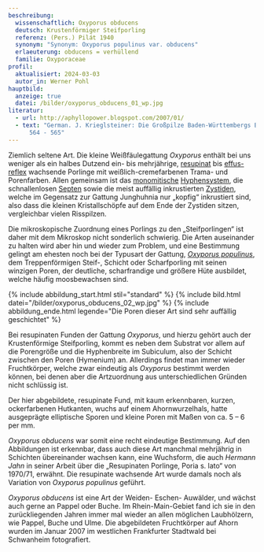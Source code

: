 ```yaml
---
beschreibung:
  wissenschaftlich: Oxyporus obducens
  deutsch: Krustenförmiger Steifporling
  referenz: (Pers.) Pilát 1940
  synonym: "Synonym: Oxyporus populinus var. obducens"
  erlaeuterung: obducens = verhüllend
  familie: Oxyporaceae
profil:
  aktualisiert: 2024-03-03
  autor_in: Werner Pohl
hauptbild:
  anzeige: true
  datei: /bilder/oxyporus_obducens_01_wp.jpg
literatur:
  - url: http://aphyllopower.blogspot.com/2007/01/
  - text: "German. J. Krieglsteiner: Die Großpilze Baden-Württembergs Band 1, Seite
      564 - 565"
---
```

Ziemlich seltene Art. Die kleine Weißfäulegattung *Oxyporus* enthält bei uns weniger als ein halbes Dutzend ein- bis mehrjährige, [resupinat](resupinat "Glossar") bis [effus-reflex](effus-reflex "Glossar") wachsende Porlinge mit weißlich-cremefarbenen Trama- und Porenfarben. Allen gemeinsam ist das [monomitische](monomitisch "Glossar") [Hyphensystem](Hyphen "Glossar"), die schnallenlosen [Septen](Septen "Glossar") sowie die meist auffällig inkrustierten [Zystiden](Zystiden "Glossar"), welche im Gegensatz zur Gattung Junghuhnia nur „kopfig“ inkrustiert sind, also dass die kleinen Kristallschöpfe auf dem Ende der Zystiden sitzen, vergleichbar vielen Risspilzen.

Die mikroskopische Zuordnung eines Porlings zu den „Steifporlingen“ ist daher mit dem Mikroskop nicht sonderlich schwierig. Die Arten auseinander zu halten wird aber hin und wieder zum Problem, und eine Bestimmung gelingt am ehesten noch bei der Typusart der Gattung, *[Oxyporus populinus](/pilze/oxyporus-populinus-treppenförmiger-steifporling)*, dem Treppenförmigen Steif-, Schicht oder Scharfporling mit seinen winzigen Poren, der deutliche, scharfrandige und größere Hüte ausbildet, welche häufig moosbewachsen sind.

{% include abbildung_start.html stil="standard" %}
{% include bild.html datei="/bilder/oxyporus_obducens_02_wp.jpg" %}
{% include abbildung_ende.html legende="Die Poren dieser Art sind sehr auffällig geschichtet" %}

Bei resupinaten Funden der Gattung *Oxyporus*, und hierzu gehört auch der Krustenförmige Steifporling, kommt es neben dem Substrat vor allem auf die Porengröße und die Hyphenbreite im Subiculum, also der Schicht zwischen den Poren (Hymenium) an. Allerdings findet man immer wieder Fruchtkörper, welche zwar eindeutig als *Oxyporus* bestimmt werden können, bei denen aber die Artzuordnung aus unterschiedlichen Gründen nicht schlüssig ist.

Der hier abgebildete, resupinate Fund, mit kaum erkennbaren, kurzen, ockerfarbenen Hutkanten, wuchs auf einem Ahornwurzelhals, hatte ausgeprägte elliptische Sporen und kleine Poren mit Maßen von ca. 5 – 6 per mm.

*Oxyporus obducens* war somit eine recht eindeutige Bestimmung. Auf den Abbildungen ist erkennbar, dass auch diese Art manchmal mehrjährig in Schichten übereinander wachsen kann, eine Wuchsform, die auch *Hermann Jahn* in seiner Arbeit über die „Resupinaten Porlinge, Poria s. lato“ von 1970/71, erwähnt. Die resupinate wachsende Art wurde damals noch als Variation von *Oxyporus populinus* geführt.

*Oxyporus obducens* ist eine Art der Weiden- Eschen- Auwälder, und wächst auch gerne an Pappel oder Buche. Im Rhein-Main-Gebiet fand ich sie in den zurückliegenden Jahren immer mal wieder an allen möglichen Laubhölzern, wie Pappel, Buche und Ulme. Die abgebildeten Fruchtkörper auf Ahorn wurden im Januar 2007 im westlichen Frankfurter Stadtwald bei Schwanheim fotografiert.
